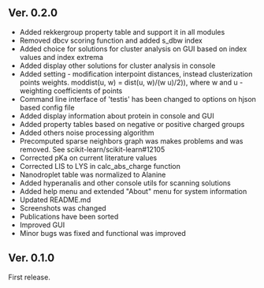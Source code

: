 Ver. 0.2.0
----------
  
* Added rekkergroup property table and support it in all modules
* Removed dbcv scoring function and added s_dbw index
* Added choice for solutions for cluster analysis on GUI based on index values and index extrema
* Added display other solutions for cluster analysis in console
* Added setting - modification interpoint distances, instead clusterization points weights. moddist(u, w) = dist(u, w)/(w u)/2)), where w and u - weighting coefficients of points
* Command line interface of 'testis' has been changed to options on hjson based config file
* Added display information about protein in console and GUI
* Added property tables based on negative or positive charged groups
* Added others noise processing algorithm
* Precomputed sparse neighbors graph was makes problems and was removed. See scikit-learn/scikit-learn#12105
* Corrected pKa on current literature values
* Corrected LIS to LYS in calc_abs_charge function
* Nanodroplet table was normalized to Alanine
* Added hyperanalis and other console utils for scanning solutions
* Added help menu and extended "About" menu for system information
* Updated README.md
* Screenshots was changed
* Publications have been sorted
* Improved GUI
* Minor bugs was fixed and functional was improved


Ver. 0.1.0
----------
First release.
